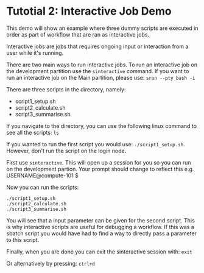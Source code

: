 # Tutotial 2: Interactive Job Demo

This demo will show an example where three dummy scripts are executed in order as part of workflow that are ran as interactive jobs.

Interactive jobs are jobs that requires ongoing input or interaction from a user while it's running.

There are two main ways to run interactive jobs. To run an interactive job on the development partition use the `sinteractive` command.
If you want to run an interactive job on the Main partition, please use: `srun --pty bash -i`

There are three scripts in the directory, namely:
* script1_setup.sh
* script2_calculate.sh
* script3_summarise.sh

If you navigate to the directory, you can use the following linux command to see all the scripts:
`ls` 

If you wanted to run the first script you would use: `./script1_setup.sh`. 
However, don't run the script on the login node. 

First use `sinteractive`. This will open up a session for you so you can run on the development partion. 
Your prompt should change to reflect this e.g. USERNAME@compute-101 $

Now you can run the scripts:

```
./script1_setup.sh
./script2_calculate.sh
./script3_summarise.sh
```

You will see that a input parameter can be given for the second script. This is why interactive scripts are useful for debugging a workflow. 
If this was a sbatch script you would have had to find a way to directly pass a parameter to this script. 

Finally, when you are done you can exit the sinteractive session with:
`exit`

Or alternatively by pressing: `ctrl+d`
